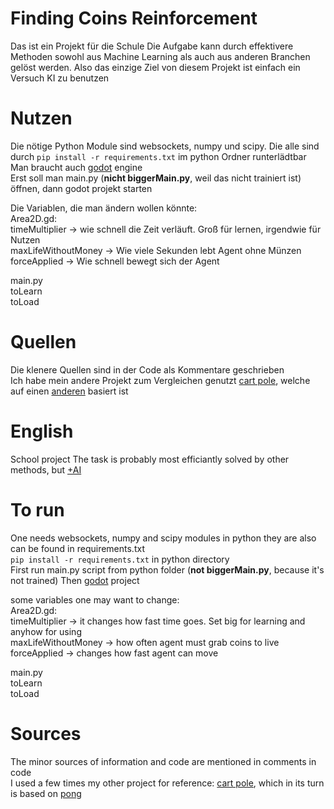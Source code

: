 # Finding Coins Reinforcement
 Das ist ein Projekt für die Schule
 Die Aufgabe kann durch effektivere Methoden sowohl aus Machine Learning als auch aus anderen Branchen gelöst werden.
 Also das einzige Ziel von diesem Projekt ist einfach ein Versuch KI zu benutzen

 # Nutzen
 Die nötige Python Module sind websockets, numpy und scipy. Die alle sind durch ```pip install -r requirements.txt``` im python Ordner runterlädtbar
 Man braucht auch [godot](https://godotengine.org/) engine</br>
 Erst soll man main.py (**nicht biggerMain.py**, weil das nicht trainiert ist) öffnen, dann godot projekt starten</br>

 Die Variablen, die man ändern wollen könnte:</br>
 Area2D.gd: </br>
 timeMultiplier -> wie schnell die Zeit verläuft. Groß für lernen, irgendwie für Nutzen</br>
 maxLifeWithoutMoney  -> Wie viele Sekunden lebt Agent ohne Münzen</br>
 forceApplied -> Wie schnell bewegt sich der Agent</br>

 main.py</br>
 toLearn</br>
 toLoad</br>
 # Quellen
 Die klenere Quellen sind in der Code als Kommentare geschrieben</br>
 Ich habe mein andere Projekt zum Vergleichen genutzt [cart pole](https://github.com/EgorRudenko/CartPoleDeepReinforcementLearning), welche auf einen [anderen](https://github.com/numpy/numpy-tutorials/blob/main/content/tutorial-deep-reinforcement-learning-with-pong-from-pixels.md) basiert ist
# English 
 School project
 The task is probably most efficiantly solved by other methods, but [+AI](https://www.reddit.com/r/mathmemes/comments/1el7jy2/since_too_many_people_are_asking_heres_the/)
 
 # To run 
 One needs websockets, numpy and scipy modules in python they are also can be found in requirements.txt</br>
 ```pip install -r requirements.txt``` in python directory</br>
 First run main.py script from python folder (**not biggerMain.py**, because it's not trained) 
 Then [godot](https://godotengine.org/) project</br>

 some variables one may want to change:</br>
 Area2D.gd: </br>
 timeMultiplier -> it changes how fast time goes. Set big  for learning and anyhow for using</br>
 maxLifeWithoutMoney  -> how often agent must grab coins to live</br>
 forceApplied -> changes how fast agent can move</br>

 main.py</br>
 toLearn</br>
 toLoad</br>

 # Sources
 The minor sources of information and code are mentioned in comments in code</br>
 I used a few times my other project for reference: [cart pole](https://github.com/EgorRudenko/CartPoleDeepReinforcementLearning), which in its turn is based on [pong](https://github.com/numpy/numpy-tutorials/blob/main/content/tutorial-deep-reinforcement-learning-with-pong-from-pixels.md)
